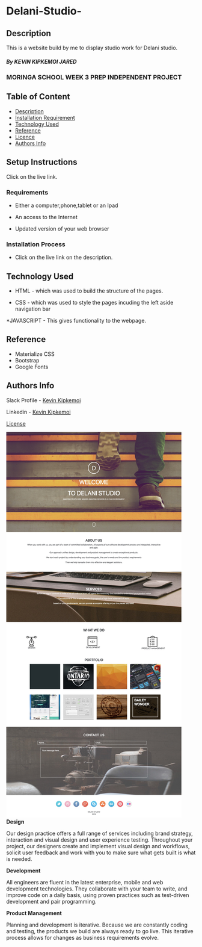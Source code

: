 # Delani-Studio-


## Description

This is a website build by me to display studio work for Delani studio.


##### By KEVIN KIPKEMOI JARED
### MORINGA SCHOOL WEEK 3 PREP INDEPENDENT PROJECT

## Table of Content

+ [Description](#description)
+ [Installation Requirement](#Installation)
+ [Technology Used](#technology-used)
+ [Reference](#reference)
+ [Licence](#licence)
+ [Authors Info](#author-Info)



## Setup Instructions
Click on the live link.

### Requirements

* Either a computer,phone,tablet or an Ipad

* An access to the Internet

* Updated version of your web browser



### Installation Process

* Click on the live link on the description.


## Technology Used
* HTML - which was used to build the structure of the pages.

* CSS - which was used to style the pages incuding the left aside navigation bar

*JAVASCRIPT - This gives functionality to the webpage.

## Reference
* Materialize CSS
* Bootstrap 
* Google Fonts


## Authors Info

Slack Profile - [Kevin Kipkemoi](https://moringaclassroom.slack.com/team/U02UL5GBYBA)

Linkedin - [Kevin Kipkemoi](https://www.linkedin.com/in/kevin-kipkemoi-595088ba/)


[License](LICENSE)




![IMAGES/Delani Studio.jpg](https://github.com/JAREDKEVIN/Delani-Studio-/blob/8156c527eaf5ee9eef6b740cfba2792311161d3e/IMAGES/Delani%20Studio.jpg)
**Design**

Our design practice offers a full range of services including brand strategy, interaction and visual design and user experience testing.
Throughout your project, our designers create and implement visual design and workflows, solicit user feedback and work with you to make sure what gets built is what is needed.

**Development**

All engineers are fluent in the latest enterprise, mobile and web development technologies.
They collaborate with your team to write, and improve code on a daily basis, using proven practices such as test-driven development and pair programming.

**Product Management**

Planning and development is iterative. Because we are constantly coding and testing, the products we build are always ready to go live. 
This iterative process allows for changes as business requirements evolve.
